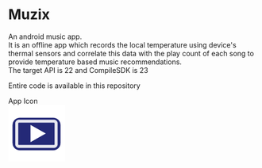 # Muzix
An android music app.<br/>
It is an offline app which records the local temperature using device's thermal sensors and correlate this data with the play count of each song to provide temperature based music recommendations.<br/>
The target API is 22 and CompileSDK is 23<br/>

Entire code is available in this repository<br/>

App Icon <br/>
![alt text](ourico.png)
